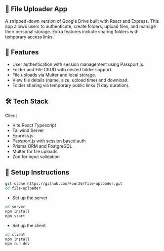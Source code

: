 ## 📁 File Uploader App

A stripped-down version of Google Drive built with React and Express. This app allows users to authenticate, create folders, upload files, and manage their personal storage. Extra features include sharing folders with temporary access links.

## 🚀 Features
- User authentication with session management using Passport.js.
- Folder and File CRUD with nested folder support.
- File uploads via Multer and local storage.
- View file details (name, size, upload time) and download.
- Folder sharing via temporary public links (1 day duration).

## 🛠️ Tech Stack
Client
- Vite React Typescript
- Tailwind
Server
- Express.js
- Passport.js with session based auth
- Prisma ORM and PostgreSQL
- Multer for file uploads
- Zod for input validation

## 🔨 Setup Instructions
```bash
git clone https://github.com/Four26/file-uploader.git
cd file-uploader
```
- Set up the server
```bash
cd server
npm install
npm start
```
- Set up the client
```bash
cd client
npm install
npm run dev
```
